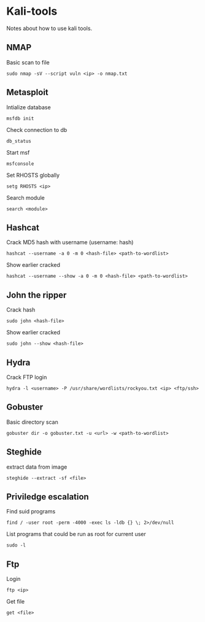 # Kali-tools
Notes about how to use kali tools. 


## NMAP
Basic scan to file
```
sudo nmap -sV --script vuln <ip> -o nmap.txt
```

## Metasploit
Intialize database 
```
msfdb init
```

Check connection to db
```
db_status
```

Start msf 
```
msfconsole
```

Set RHOSTS globally
```
setg RHOSTS <ip>
```

Search module 
```
search <module>
```  

## Hashcat
Crack MD5 hash with username (username: hash)
```
hashcat --username -a 0 -m 0 <hash-file> <path-to-wordlist>
```

Show earlier cracked
```
hashcat --username --show -a 0 -m 0 <hash-file> <path-to-wordlist>
```  

## John the ripper
Crack hash
```
sudo john <hash-file>
```  

Show earlier cracked
```
sudo john --show <hash-file>
```  

## Hydra
Crack FTP login
``` 
hydra -l <username> -P /usr/share/wordlists/rockyou.txt <ip> <ftp/ssh>
``` 

## Gobuster
Basic directory scan
```
gobuster dir -o gobuster.txt -u <url> -w <path-to-wordlist>
```

## Steghide
extract data from image
```
steghide --extract -sf <file>
```

## Priviledge escalation
Find suid programs
```
find / -user root -perm -4000 -exec ls -ldb {} \; 2>/dev/null
```
List programs that could be run as root for current user
```
sudo -l
```

## Ftp
Login
```
ftp <ip>
```

Get file
```
get <file>
```
